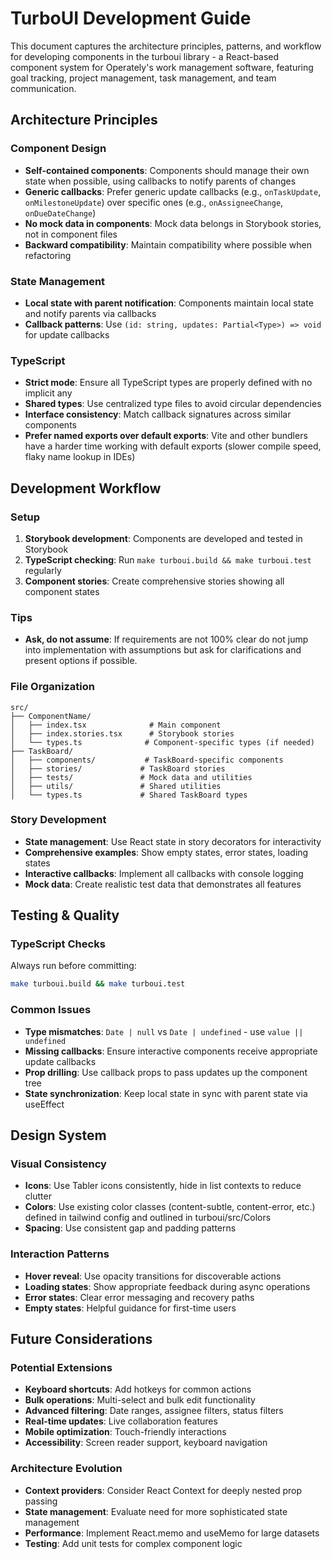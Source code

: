# TurboUI Development Guide

This document captures the architecture principles, patterns, and workflow for developing components in the turboui library - a React-based component system for Operately's work management software, featuring goal tracking, project management, task management, and team communication.

## Architecture Principles

### Component Design

- **Self-contained components**: Components should manage their own state when possible, using callbacks to notify parents of changes
- **Generic callbacks**: Prefer generic update callbacks (e.g., `onTaskUpdate`, `onMilestoneUpdate`) over specific ones (e.g., `onAssigneeChange`, `onDueDateChange`)
- **No mock data in components**: Mock data belongs in Storybook stories, not in component files
- **Backward compatibility**: Maintain compatibility where possible when refactoring

### State Management

- **Local state with parent notification**: Components maintain local state and notify parents via callbacks
- **Callback patterns**: Use `(id: string, updates: Partial<Type>) => void` for update callbacks

### TypeScript

- **Strict mode**: Ensure all TypeScript types are properly defined with no implicit any
- **Shared types**: Use centralized type files to avoid circular dependencies
- **Interface consistency**: Match callback signatures across similar components
- **Prefer named exports over default exports**: Vite and other bundlers have a harder time working with default exports (slower compile speed, flaky name lookup in IDEs)

## Development Workflow

### Setup

1. **Storybook development**: Components are developed and tested in Storybook
2. **TypeScript checking**: Run `make turboui.build && make turboui.test` regularly
3. **Component stories**: Create comprehensive stories showing all component states

### Tips

- **Ask, do not assume**: If requirements are not 100% clear do not jump into implementation with assumptions but ask for clarifications and present options if possible.

### File Organization

```
src/
├── ComponentName/
│   ├── index.tsx              # Main component
│   ├── index.stories.tsx      # Storybook stories
│   └── types.ts              # Component-specific types (if needed)
├── TaskBoard/
│   ├── components/           # TaskBoard-specific components
│   ├── stories/             # TaskBoard stories
│   ├── tests/               # Mock data and utilities
│   ├── utils/               # Shared utilities
│   └── types.ts             # Shared TaskBoard types
```

### Story Development

- **State management**: Use React state in story decorators for interactivity
- **Comprehensive examples**: Show empty states, error states, loading states
- **Interactive callbacks**: Implement all callbacks with console logging
- **Mock data**: Create realistic test data that demonstrates all features

## Testing & Quality

### TypeScript Checks

Always run before committing:

```bash
make turboui.build && make turboui.test
```

### Common Issues

- **Type mismatches**: `Date | null` vs `Date | undefined` - use `value || undefined`
- **Missing callbacks**: Ensure interactive components receive appropriate update callbacks
- **Prop drilling**: Use callback props to pass updates up the component tree
- **State synchronization**: Keep local state in sync with parent state via useEffect

## Design System

### Visual Consistency

- **Icons**: Use Tabler icons consistently, hide in list contexts to reduce clutter
- **Colors**: Use existing color classes (content-subtle, content-error, etc.) defined in tailwind config and outlined in turboui/src/Colors
- **Spacing**: Use consistent gap and padding patterns

### Interaction Patterns

- **Hover reveal**: Use opacity transitions for discoverable actions
- **Loading states**: Show appropriate feedback during async operations
- **Error states**: Clear error messaging and recovery paths
- **Empty states**: Helpful guidance for first-time users

## Future Considerations

### Potential Extensions

- **Keyboard shortcuts**: Add hotkeys for common actions
- **Bulk operations**: Multi-select and bulk edit functionality
- **Advanced filtering**: Date ranges, assignee filters, status filters
- **Real-time updates**: Live collaboration features
- **Mobile optimization**: Touch-friendly interactions
- **Accessibility**: Screen reader support, keyboard navigation

### Architecture Evolution

- **Context providers**: Consider React Context for deeply nested prop passing
- **State management**: Evaluate need for more sophisticated state management
- **Performance**: Implement React.memo and useMemo for large datasets
- **Testing**: Add unit tests for complex component logic
